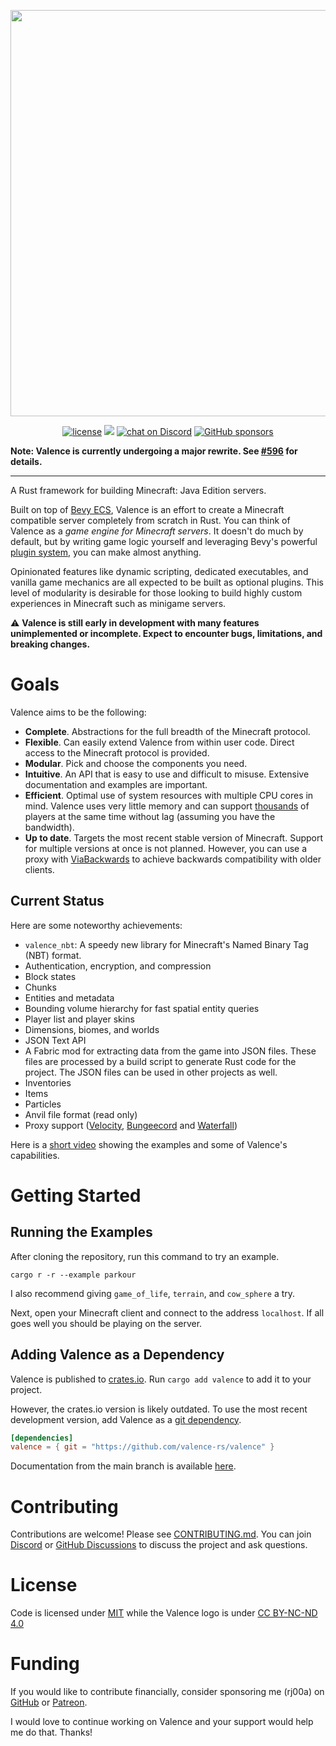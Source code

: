 <p align="center">
    <img src="https://raw.githubusercontent.com/valence-rs/valence/main/assets/logo-full.svg" width="650" align="center">
</p>

<p align="center">
    <a href="https://github.com/valence-rs/valence/blob/main/LICENSE.txt">
        <img src="https://img.shields.io/github/license/valence-rs/valence"
            alt="license"></a>
    <a href="https://crates.io/crates/valence">
      <img src="https://img.shields.io/crates/d/valence?label=crates.io"></a>
    <a href="https://discord.gg/8Fqqy9XrYb">
        <img src="https://img.shields.io/discord/998132822239870997?logo=discord"
            alt="chat on Discord"></a>
    <a href="https://github.com/sponsors/rj00a">
        <img src="https://img.shields.io/github/sponsors/rj00a"
            alt="GitHub sponsors"></a>
</p>

**Note: Valence is currently undergoing a major rewrite. See [#596](https://github.com/valence-rs/valence/issues/596) for details.**

---

A Rust framework for building Minecraft: Java Edition servers.

Built on top of [Bevy ECS](https://bevyengine.org/learn/book/getting-started/ecs/), Valence is an effort to create a
Minecraft compatible server completely from scratch in Rust. You can think of Valence as a _game engine for
Minecraft servers_. It doesn't do much by default, but by writing game logic yourself and leveraging Bevy's
powerful [plugin system](https://bevyengine.org/learn/book/getting-started/plugins/), you can make almost anything.

Opinionated features like dynamic scripting, dedicated executables, and vanilla game mechanics are all expected to be
built as optional plugins. This level of modularity is desirable for those looking to build highly custom experiences
in Minecraft such as minigame servers.

⚠️ **Valence is still early in development with many features unimplemented or incomplete. Expect to encounter bugs, limitations, and breaking changes.**

# Goals

Valence aims to be the following:

* **Complete**. Abstractions for the full breadth of the Minecraft protocol.
* **Flexible**. Can easily extend Valence from within user code. Direct access to the Minecraft protocol is provided.
* **Modular**. Pick and choose the components you need.
* **Intuitive**. An API that is easy to use and difficult to misuse. Extensive documentation and examples are important.
* **Efficient**. Optimal use of system resources with multiple CPU cores in mind. Valence uses very little memory and
  can
  support [thousands](https://raw.githubusercontent.com/valence-rs/valence/main/assets/many-players.png)
  of players at the same time without lag (assuming you have the bandwidth).
* **Up to date**. Targets the most recent stable version of Minecraft. Support for multiple versions at once is not
  planned. However, you can use a proxy with [ViaBackwards](https://www.spigotmc.org/resources/viabackwards.27448/) to
  achieve backwards compatibility with older clients.

## Current Status

Here are some noteworthy achievements:
- `valence_nbt`: A speedy new library for Minecraft's Named Binary Tag (NBT) format.
- Authentication, encryption, and compression
- Block states
- Chunks
- Entities and metadata
- Bounding volume hierarchy for fast spatial entity queries
- Player list and player skins
- Dimensions, biomes, and worlds
- JSON Text API
- A Fabric mod for extracting data from the game into JSON files. These files are processed by a build script to
  generate Rust code for the project. The JSON files can be used in other projects as well.
- Inventories
- Items
- Particles
- Anvil file format (read only)
- Proxy support ([Velocity](https://velocitypowered.com/), [Bungeecord](https://www.spigotmc.org/wiki/bungeecord/)
  and [Waterfall](https://docs.papermc.io/waterfall))

Here is a [short video](https://www.youtube.com/watch?v=jkw9fZx9Etg) showing the examples and some of
Valence's capabilities.

# Getting Started

## Running the Examples

After cloning the repository, run this command to try an example.

```shell
cargo r -r --example parkour
```

 I also recommend giving `game_of_life`, `terrain`, and `cow_sphere` a try.

Next, open your Minecraft client and connect to the address `localhost`.
If all goes well you should be playing on the server.

## Adding Valence as a Dependency

Valence is published to [crates.io](https://crates.io/crates/valence). Run `cargo add valence` to add it to your
project.

However, the crates.io version is likely outdated. To use the most recent development version, add Valence as a
[git dependency](https://doc.rust-lang.org/cargo/reference/specifying-dependencies.html#specifying-dependencies-from-git-repositories).

```toml
[dependencies]
valence = { git = "https://github.com/valence-rs/valence" }
```

Documentation from the main branch is available [here](https://valence.rs/rustdoc/valence/).

# Contributing

Contributions are welcome! Please
see [CONTRIBUTING.md](https://github.com/valence-rs/valence/blob/main/CONTRIBUTING.md). You can
join [Discord](https://discord.gg/8Fqqy9XrYb) or [GitHub Discussions](https://github.com/valence-rs/valence/discussions)
to discuss the project and ask questions.

# License

Code is licensed under [MIT](https://opensource.org/licenses/MIT) while the Valence logo is
under [CC BY-NC-ND 4.0](https://creativecommons.org/licenses/by-nc-nd/4.0/)

# Funding

If you would like to contribute financially, consider sponsoring me (rj00a)
on [GitHub](https://github.com/sponsors/rj00a)
or [Patreon](https://www.patreon.com/rj00a).

I would love to continue working on Valence and your support would help me do that. Thanks!
